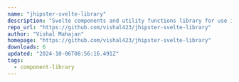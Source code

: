 ```yaml
---
name: "jhipster-svelte-library"
description: "Svelte components and utility functions library for use in the JHipster generated projects."
repo_url: "https://github.com/vishal423/jhipster-svelte-library"
author: "Vishal Mahajan"
homepage: "https://github.com/vishal423/jhipster-svelte-library"
downloads: 6
updated: "2024-10-06T08:56:16.491Z"
tags: 
  - component-library
---
```

